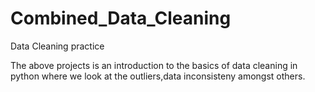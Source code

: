 # Combined_Data_Cleaning
Data Cleaning practice

The above projects is an introduction to the basics of data cleaning in python where we look at the outliers,data inconsisteny amongst others.
